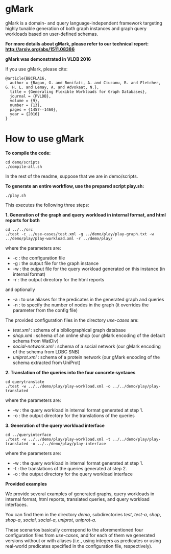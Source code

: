 # gMark

gMark is a domain- and query language-independent framework targeting highly tunable generation of both graph instances and graph query workloads based on user-defined schemas.

**For more details about gMark, please refer to our technical report: http://arxiv.org/abs/1511.08386**

**gMark was demonstrated in VLDB 2016**

If you use gMark, please cite:

    @article{BBCFLA16,
      author = {Bagan, G. and Bonifati, A. and Ciucanu, R. and Fletcher, G. H. L. and Lemay, A. and Advokaat, N.},
      title = {Generating Flexible Workloads for Graph Databases},
      journal = {PVLDB},
      volume = {9},
      number = {13},
      pages = {1457--1460},
      year = {2016}
    }



# How to use gMark

**To compile the code:**

    cd demo/scripts
    ./compile-all.sh

In the rest of the readme, suppose that we are in demo/scripts.

**To generate an entire workflow, use the prepared script play.sh:**

    ./play.sh

This executes the following three steps:

**1. Generation of the graph and query workload in internal format, and html reports for both**

    cd ../../src
    ./test -c ../use-cases/test.xml -g ../demo/play/play-graph.txt -w ../demo/play/play-workload.xml -r ../demo/play/

where the parameters are:
- -c : the configuration file
- -g : the output file for the graph instance
- -w : the output file for the query workload generated on this instance (in internal format)
- -r : the output directory for the html reports

and optionally

- -a : to use aliases for the predicates in the generated graph and queries
- -n : to specify the number of nodes in the graph (it overrides the parameter from the config file)

The provided configuration files in the directory *use-cases* are:
- *test.xml* : schema of a bibliographical graph database
- *shop.xml* : schema of an online shop (our gMark encoding of the default schema from WatDiv)
- *social-network.xml* : schema of a social network (our gMark encoding of the schema from LDBC SNB)
- *uniprot.xml* : schema of a protein network (our gMark encoding of the schema extracted from UniProt)

**2. Translation of the queries into the four concrete syntaxes**

    cd querytranslate
    ./test -w ../../demo/play/play-workload.xml -o ../../demo/play/play-translated

where the parameters are:
- -w : the query workload in internal format generated at step 1.
- -o : the output directory for the translations of the queries

**3. Generation of the query workload interface**

    cd ../queryinterface
    ./test -w ../../demo/play/play-workload.xml -t ../../demo/play/play-translated -o ../../demo/play/play-interface

where the parameters are:
- -w : the query workload in internal format generated at step 1.
- -t : the translations of the queries generated at step 2.
- -o : the output directory for the query workload interface

**Provided examples**

We provide several examples of generated graphs, query workloads in internal format, html reports, translated queries, and query workload interfaces.

You can find them in the directory *demo*, subdirectories *test*, *test-a*, *shop*, *shop-a*, *social*, *social-a*, *uniprot*, *uniprot-a*. 

These scenarios basically correspond to the aforementioned four configuration files from *use-cases*, and for each of them we generated versions without or with aliases (i.e., using integers as predicates or using real-world predicates specified in the configuration file, respectively).
